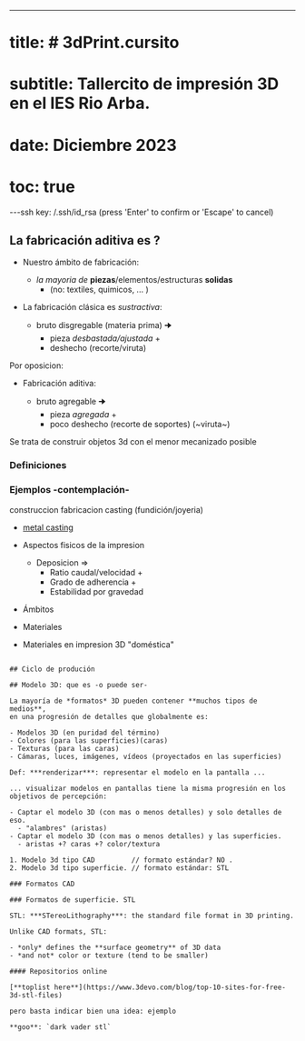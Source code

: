---
# title: # 3dPrint.cursito
# subtitle: Tallercito de impresión 3D en el IES Rio Arba.
# date: Diciembre 2023
# toc: true
---ssh key: /.ssh/id_rsa (press 'Enter' to confirm or 'Escape' to cancel)

## La fabricación aditiva es ?

- Nuestro ámbito de fabricación: 
 
  - *la mayoria de* **piezas**/elementos/estructuras **solidas** 
    - (no: textiles, quimicos, ...  )

- La fabricación clásica es *sustractiva*:

  - bruto disgregable (materia prima) 🠊
    - pieza *desbastada/ajustada* +
    - deshecho (recorte/viruta)

Por oposicion:

- Fabricación aditiva:

  - bruto agregable 🠊
    - pieza *agregada* +
    - poco deshecho (recorte de soportes) (~viruta~)

Se trata de construir objetos 3d con el menor mecanizado posible

### Definiciones

### Ejemplos -contemplación-

  construccion
  fabricacion
  casting (fundición/joyeria)
  
- [metal casting](https://www.youtube.com/watch?v=w1YF47-8iro)

- Aspectos fisicos de la impresion
  - Deposicion =>
    - Ratio caudal/velocidad +
    - Grado de adherencia +
    - Estabilidad por gravedad

- Ámbitos
- Materiales
- Materiales en impresion 3D "doméstica"

```

## Ciclo de produción

## Modelo 3D: que es -o puede ser-

La mayoría de *formatos* 3D pueden contener **muchos tipos de medios**,
en una progresión de detalles que globalmente es:

- Modelos 3D (en puridad del término)
- Colores (para las superficies)(caras)
- Texturas (para las caras)
- Cámaras, luces, imágenes, vídeos (proyectados en las superficies)

Def: ***renderizar***: representar el modelo en la pantalla ...

... visualizar modelos en pantallas tiene la misma progresión en los objetivos de percepción:

- Captar el modelo 3D (con mas o menos detalles) y solo detalles de eso.
  - "alambres" (aristas)
- Captar el modelo 3D (con mas o menos detalles) y las superficies.
  - aristas +? caras +? color/textura

1. Modelo 3d tipo CAD         // formato estándar? NO .
2. Modelo 3d tipo superficie. // formato estándar: STL

### Formatos CAD

### Formatos de superficie. STL

STL: ***STereoLithography***: the standard file format in 3D printing.

Unlike CAD formats, STL:

- *only* defines the **surface geometry** of 3D data
- *and not* color or texture (tend to be smaller)

#### Repositorios online

[**toplist here**](https://www.3devo.com/blog/top-10-sites-for-free-3d-stl-files)

pero basta indicar bien una idea: ejemplo

**goo**: `dark vader stl`
